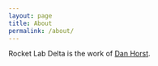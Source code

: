 ```yaml
---
layout: page
title: About
permalink: /about/
---
```


Rocket Lab Delta is the work of [Dan Horst][1].

[1]: https://www.danhorst.com
